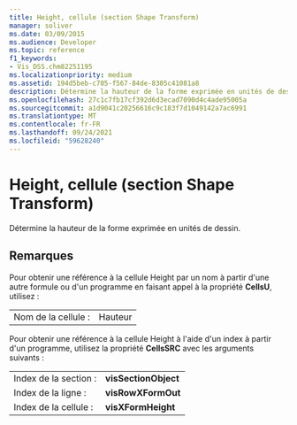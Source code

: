 ```yaml
---
title: Height, cellule (section Shape Transform)
manager: soliver
ms.date: 03/09/2015
ms.audience: Developer
ms.topic: reference
f1_keywords:
- Vis_DSS.chm82251195
ms.localizationpriority: medium
ms.assetid: 194d5beb-c705-f567-84de-8305c41081a8
description: Détermine la hauteur de la forme exprimée en unités de dessin.
ms.openlocfilehash: 27c1c7fb17cf392d6d3ecad7090d4c4ade95005a
ms.sourcegitcommit: a1d9041c20256616c9c183f7d1049142a7ac6991
ms.translationtype: MT
ms.contentlocale: fr-FR
ms.lasthandoff: 09/24/2021
ms.locfileid: "59628240"
---
```

# <a name="height-cell-shape-transform-section"></a>Height, cellule (section Shape Transform)

Détermine la hauteur de la forme exprimée en unités de dessin.
  
## <a name="remarks"></a>Remarques

Pour obtenir une référence à la cellule Height par un nom à partir d'une autre formule ou d'un programme en faisant appel à la propriété **CellsU**, utilisez : 
  
|||
|:-----|:-----|
| Nom de la cellule :  <br/> | Hauteur  <br/> |
   
Pour obtenir une référence à la cellule Height à l'aide d'un index à partir d'un programme, utilisez la propriété **CellsSRC** avec les arguments suivants : 
  
|||
|:-----|:-----|
| Index de la section :  <br/> |**visSectionObject** <br/> |
| Index de la ligne :  <br/> |**visRowXFormOut** <br/> |
| Index de la cellule :  <br/> |**visXFormHeight** <br/> |
   

